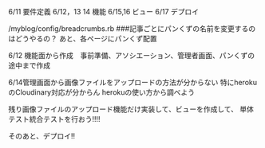 6/11 要件定義
6/12，13 14 機能
6/15,16 ビュー
6/17 デプロイ

/myblog/config/breadcrumbs.rb
###記事ごとにパンくずの名前を変更するのはどうやるの？
あと、各ページにパンくず配置

6/12 機能面から作成　事前準備、アソシエーション、管理者画面、パンくずの途中まで作成

6/14管理画面から画像ファイルをアップロードの方法が分からない
特にherokuのCloudinary対応が分からん
herokuの使い方から調べよう

残り画像ファイルのアップロード機能だけ実装して、ビューを作成して、
単体テスト統合テストを行おう!!!!

そのあと、デプロイ!!